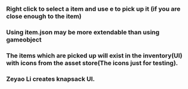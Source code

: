 ### Right click to select a item and use e to pick up it (if you are close enough to the item)
### Using item.json may be more extendable than using gameobject
### The items which are picked up will exist in the inventory(UI) with icons from the asset store(The icons just for testing).
### Zeyao Li creates knapsack UI.
